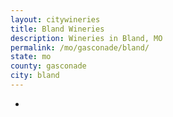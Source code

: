 ```yaml
---
layout: citywineries
title: Bland Wineries
description: Wineries in Bland, MO
permalink: /mo/gasconade/bland/
state: mo
county: gasconade
city: bland
---
```

-
